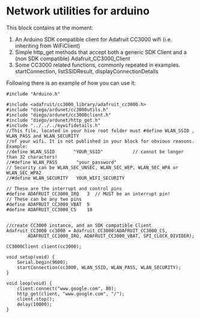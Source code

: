 # Network utilities for arduino

This block contains at the moment:
1. An Arduino SDK compatible client for Adafruit CC3000 wifi (i.e. inheriting from WiFiClient)
2. Simple http_get methods that accept both a generic SDK Client and a (non SDK compatible) Adafruit_CC3000_Client
3. Some CC3000 related functions, commonly repeated in examples. startConnection, listSSIDResult, displayConnectionDetails

Following there is an example of how you can use it:



	#include "Arduino.h"

	#include <adafruit/cc3000_library/adafruit_cc3000.h>
	#include "diego/ardunet/cc3000utils.h"
	#include "diego/ardunet/cc3000client.h"
	#include "diego/ardunet/http_get.h"
	#include "../../../mywifidetails.h"
	//This file, located in your hive root folder must #define WLAN_SSID , WLAN_PASS and WLAN_SECURITY 
	//of your wifi. It is not published in your block for obvious reasons. Example:
	//define WLAN_SSID       "YOUR_SSID"           // cannot be longer than 32 characters!
	//#define WLAN_PASS       "your_password"
	// Security can be WLAN_SEC_UNSEC, WLAN_SEC_WEP, WLAN_SEC_WPA or WLAN_SEC_WPA2
	//#define WLAN_SECURITY   YOUR_WIFI_SECURITY

	// These are the interrupt and control pins
	#define ADAFRUIT_CC3000_IRQ   3  // MUST be an interrupt pin!
	// These can be any two pins
	#define ADAFRUIT_CC3000_VBAT  5
	#define ADAFRUIT_CC3000_CS    10


	//create CC3000 instance, and an SDK compatible Client
	Adafruit_CC3000 cc3000 = Adafruit_CC3000(ADAFRUIT_CC3000_CS,
			ADAFRUIT_CC3000_IRQ, ADAFRUIT_CC3000_VBAT, SPI_CLOCK_DIVIDER); 

	CC3000Client client(cc3000);

	void setup(void) {
		Serial.begin(9600);
		startConnection(cc3000, WLAN_SSID, WLAN_PASS, WLAN_SECURITY);
	}

	void loop(void) {
		client.connect("www.google.com", 80);
		http_get(client, "www.google.com", "/");
		client.stop();
		delay(10000);
	}